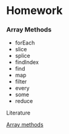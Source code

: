# Homework

### Array Methods

- forEach
- slice
- splice
- findIndex
- find
- map
- filter
- every
- some
- reduce

Literature

[Array methods](https://javascript.info/array-methods)